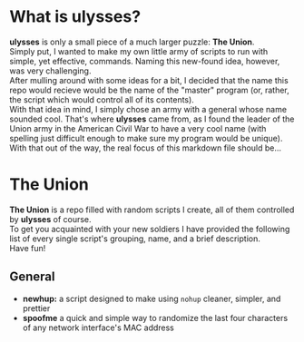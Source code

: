 # What is ulysses?
**ulysses** is only a small piece of a much larger puzzle: **The Union**.  
Simply put, I wanted to make my own little army of scripts to run with simple, yet effective, commands. Naming this new-found idea, however, was very challenging.  
After mulling around with some ideas for a bit, I decided that the name this repo would recieve would be the name of the "master" program (or, rather, the script which would control all of its contents).  
With that idea in mind, I simply chose an army with a general whose name sounded cool. That's where **ulysses** came from, as I found the leader of the Union army in the American Civil War to have a very cool name (with spelling just difficult enough to make sure my program would be unique).  
With that out of the way, the real focus of this markdown file should be...

# The Union 
**The Union** is a repo filled with random scripts I create, all of them controlled by **ulysses** of course.  
To get you acquainted with your new soldiers I have provided the following list of every single script's grouping, name, and a brief description.  
Have fun!

## General 
- **newhup:** a script designed to make using `nohup` cleaner, simpler, and prettier
- **spoofme** a quick and simple way to randomize the last four characters of any network interface's MAC address
